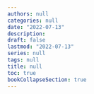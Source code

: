 ```yaml
---
authors: null
categories: null
date: "2022-07-13"
description: 
draft: false
lastmod: "2022-07-13"
series: null
tags: null
title: null
toc: true
bookCollapseSection: true
---
```




<!--more-->

